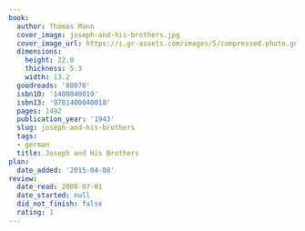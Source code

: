 ```yaml
---
book:
  author: Thomas Mann
  cover_image: joseph-and-his-brothers.jpg
  cover_image_url: https://i.gr-assets.com/images/S/compressed.photo.goodreads.com/books/1320550455l/88076._SY160_.jpg
  dimensions:
    height: 22.0
    thickness: 5.3
    width: 13.2
  goodreads: '88076'
  isbn10: '1400040019'
  isbn13: '9781400040018'
  pages: 1492
  publication_year: '1943'
  slug: joseph-and-his-brothers
  tags:
  - german
  title: Joseph and His Brothers
plan:
  date_added: '2015-04-08'
review:
  date_read: 2009-07-01
  date_started: null
  did_not_finish: false
  rating: 1
---
```

